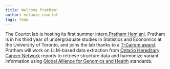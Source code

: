 ```yaml
---
title: Welcome Pratham!
author: melanie-courtot
tags: team
---
```


The Courtot lab is hosting its first summer intern,[Pratham Hemlani](/members/pratham_hemlani.html).
Pratham is in his third year of undergraduate studies in Statistics and Economics at the University of Toronto, and joins the lab thanks to a <a href='https://tcairem.utoronto.ca/news/t-cairem-announces-2024-cohort-summer-research-students'>T-Cairem award</a>. 
Pratham will work on LLM-based data extraction from <a href="https://ohcrn.ca/"> Ontario Hereditary Cancer Network</a> reports to retrieve structure data and harmonize variant information using <a href="https://www.ga4gh.org/"> Global Alliance for Genomics and Health</a> standards.